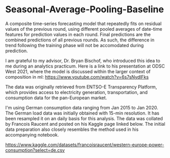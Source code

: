 # Seasonal-Average-Pooling-Baseline

A composite time-series forecasting model that repeatedly fits on residual values of the previous round, using different pooled averages of date-time features for prediction values in each round. Final predictions are the combined predictions of all previous rounds. As such, the difference in trend following the training phase will not be accomodated during prediction.

I am grateful to my advisor, Dr. Bryan Bischof, who introduced this idea to me during an analytics practicum. Here is a link to his presentation at ODSC West 2021, where the model is discussed within the larger context of composition in ml: https://www.youtube.com/watch?v=6s7sNydlFks

The data was originally retrieved from ENTSO-E Transparency Platform, which provides access to electricity generation, transportation, and consumption data for the pan-European market.

I'm using German consumption data ranging from Jan 2015 to Jan 2020. The German load data was initially obtained with 15-min resolution. It has been resampled it on an daily basis for this analysis. The data was collated by Francois Raucent and posted on his Kaggle page linked below. The initial data preparation also closely resembles the method used in his accompanying notebook.

https://www.kaggle.com/datasets/francoisraucent/western-europe-power-consumption?select=de.csv
